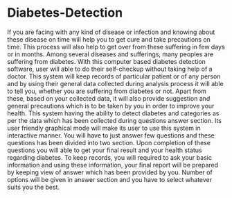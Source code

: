 # Diabetes-Detection
If you are facing with any kind of disease or infection and knowing about these disease on time will help you to get cure and take precautions on time. This process will also help to get over from these suffering in few days or in months. Among several diseases and sufferings, many peoples are suffering from diabetes. With this computer based diabetes detection software, user will able to do their self-checkup without taking help of a doctor. This system will keep records of particular patient or of any person and by using their general data collected during analysis process it will able to tell you, whether you are suffering from diabetes or not. Apart from these, based on your collected data, it will also provide suggestion and general precautions which is to be taken by you in order to improve your health. This system having the ability to detect diabetes and categories as per the data which has been collected during questions answer section. Its user friendly graphical mode will make its user to use this system in interactive manner. You will have to just answer few questions and these questions has been divided into two section. Upon completion of these questions you will able to get your final result and your health status regarding diabetes. To keep records, you will required to ask your basic information and using these information, your final report will be prepared by keeping view of answer which has been provided by you. Number of options will be given in answer section and you have to select whatever suits you the best.

